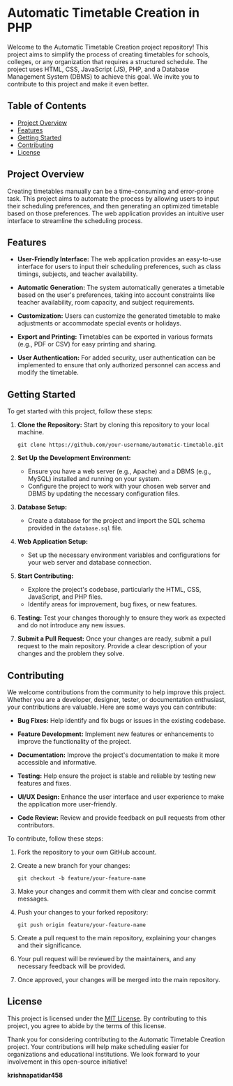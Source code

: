 # Automatic Timetable Creation in PHP

Welcome to the Automatic Timetable Creation project repository! This project aims to simplify the process of creating timetables for schools, colleges, or any organization that requires a structured schedule. The project uses HTML, CSS, JavaScript (JS), PHP, and a Database Management System (DBMS) to achieve this goal. We invite you to contribute to this project and make it even better.

## Table of Contents

- [Project Overview](#project-overview)
- [Features](#features)
- [Getting Started](#getting-started)
- [Contributing](#contributing)
- [License](#license)

## Project Overview

Creating timetables manually can be a time-consuming and error-prone task. This project aims to automate the process by allowing users to input their scheduling preferences, and then generating an optimized timetable based on those preferences. The web application provides an intuitive user interface to streamline the scheduling process.

## Features

- **User-Friendly Interface:** The web application provides an easy-to-use interface for users to input their scheduling preferences, such as class timings, subjects, and teacher availability.

- **Automatic Generation:** The system automatically generates a timetable based on the user's preferences, taking into account constraints like teacher availability, room capacity, and subject requirements.

- **Customization:** Users can customize the generated timetable to make adjustments or accommodate special events or holidays.

- **Export and Printing:** Timetables can be exported in various formats (e.g., PDF or CSV) for easy printing and sharing.

- **User Authentication:** For added security, user authentication can be implemented to ensure that only authorized personnel can access and modify the timetable.

## Getting Started

To get started with this project, follow these steps:

1. **Clone the Repository:** Start by cloning this repository to your local machine.

   ```
   git clone https://github.com/your-username/automatic-timetable.git
   ```

2. **Set Up the Development Environment:**

   - Ensure you have a web server (e.g., Apache) and a DBMS (e.g., MySQL) installed and running on your system.
   - Configure the project to work with your chosen web server and DBMS by updating the necessary configuration files.

3. **Database Setup:**

   - Create a database for the project and import the SQL schema provided in the `database.sql` file.

4. **Web Application Setup:**

   - Set up the necessary environment variables and configurations for your web server and database connection.

5. **Start Contributing:**

   - Explore the project's codebase, particularly the HTML, CSS, JavaScript, and PHP files.
   - Identify areas for improvement, bug fixes, or new features.

6. **Testing:** Test your changes thoroughly to ensure they work as expected and do not introduce any new issues.

7. **Submit a Pull Request:** Once your changes are ready, submit a pull request to the main repository. Provide a clear description of your changes and the problem they solve.

## Contributing

We welcome contributions from the community to help improve this project. Whether you are a developer, designer, tester, or documentation enthusiast, your contributions are valuable. Here are some ways you can contribute:

- **Bug Fixes:** Help identify and fix bugs or issues in the existing codebase.

- **Feature Development:** Implement new features or enhancements to improve the functionality of the project.

- **Documentation:** Improve the project's documentation to make it more accessible and informative.

- **Testing:** Help ensure the project is stable and reliable by testing new features and fixes.

- **UI/UX Design:** Enhance the user interface and user experience to make the application more user-friendly.

- **Code Review:** Review and provide feedback on pull requests from other contributors.

To contribute, follow these steps:

1. Fork the repository to your own GitHub account.

2. Create a new branch for your changes:

   ```
   git checkout -b feature/your-feature-name
   ```

3. Make your changes and commit them with clear and concise commit messages.

4. Push your changes to your forked repository:

   ```
   git push origin feature/your-feature-name
   ```

5. Create a pull request to the main repository, explaining your changes and their significance.

6. Your pull request will be reviewed by the maintainers, and any necessary feedback will be provided.

7. Once approved, your changes will be merged into the main repository.

## License

This project is licensed under the [MIT License](LICENSE). By contributing to this project, you agree to abide by the terms of this license.

Thank you for considering contributing to the Automatic Timetable Creation project. Your contributions will help make scheduling easier for organizations and educational institutions. We look forward to your involvement in this open-source initiative!



**krishnapatidar458**